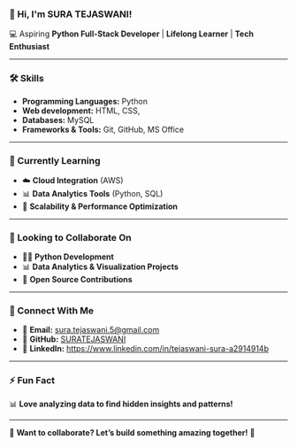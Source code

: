 ### **👋 Hi, I'm SURA TEJASWANI!**  
💻 Aspiring **Python Full-Stack Developer** | **Lifelong Learner** | **Tech Enthusiast**  

---

### **🛠️ Skills**
- **Programming Languages:** Python  
- **Web development:** HTML, CSS,  
- **Databases:** MySQL  
- **Frameworks & Tools:** Git, GitHub, MS Office

---

### **🌱 Currently Learning**
- ☁️ **Cloud Integration** (AWS)
- 📊 **Data Analytics Tools** (Python, SQL)
- 🚀 **Scalability & Performance Optimization**

---

### **💞 Looking to Collaborate On**
- 🧑‍💻 **Python Development**
- 📊 **Data Analytics & Visualization Projects**
- 🤝 **Open Source Contributions**

---

### **🔗 Connect With Me**
- 📨 **Email:** sura.tejaswani.5@gmail.com  
- 🔗 **GitHub:** [SURATEJASWANI](https://github.com/SURATEJASWANI)  
- 🔗 **LinkedIn:** https://www.linkedin.com/in/tejaswani-sura-a2914914b                            
---

### **⚡ Fun Fact**
📊 **Love analyzing data to find hidden insights and patterns!**  

---

📌 **Want to collaborate? Let’s build something amazing together!** 🚀  
